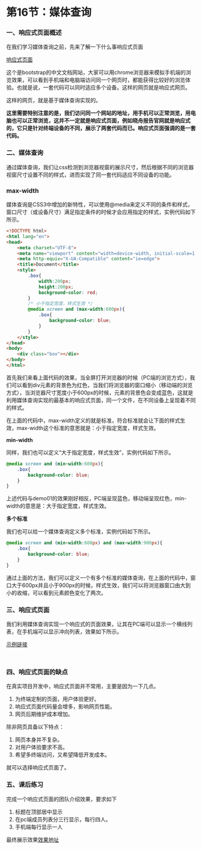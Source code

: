 # 第16节：媒体查询

### 一、响应式页面概述

在我们学习媒体查询之前，先来了解一下什么事响应式页面

[响应式页面](https://v3.bootcss.com/css/)

这个是bootstrap的中文文档网站，大家可以用chrome浏览器来模拟手机端的浏览效果，可以看到手机端和电脑端访问同一个网页时，都能获得比较好的浏览体验。也就是说，一套代码可以同时适应多个设备。这样的网页就是响应式网页。

这样的网页，就是基于媒体查询实现的。

**这里需要特别注意的是，我们访问同一个网站的地址，用手机可以正常浏览，用电脑也可以正常浏览，这并不一定就是响应式页面，例如晓舟报告官网就是响应式的，它只是针对终端设备的不同，展示了两套代码而已。响应式页面强调的是一套代码。**

### 二、媒体查询

通过媒体查询，我们让css检测到浏览器视窗的展示尺寸，然后根据不同的浏览器视窗尺寸设置不同的样式，进而实现了同一套代码适应不同设备的功能。

### max-width

媒体查询是CSS3中增加的新特性，可以使用@media来定义不同的条件和样式，窗口尺寸（或设备尺寸）满足指定条件的时候才会应用指定的样式，实例代码如下所示。

``` html
<!DOCTYPE html>
<html lang="en">
<head>
	<meta charset="UTF-8">
	<meta name="viewport" content="width=device-width, initial-scale=1.0">
	<meta http-equiv="X-UA-Compatible" content="ie=edge">
	<title>Document</title>
	<style>
		.box{
			width:200px;
			height:200px;
			background-color: red;
		}
        /* 小于指定宽度，样式生效 */
		@media screen and (max-width:600px){
			.box{
				background-color: blue;
			}
		}
	</style>
</head>
<body>
	<div class="box"></div>
</body>
</html>
```

首先我们来看上面代码的效果，当全屏打开浏览器的时候（PC端的浏览方式），我们可以看到div元素的背景色为红色，当我们将浏览器的窗口缩小（移动端的浏览方式），当浏览器尺寸宽度小于600px的时候，元素的背景色会变成蓝色，这就是利用媒体查询实现的最基本的响应式页面，同一个文件，在不同设备上呈现着不同的样式。

在上面的代码中，max-width定义的就是标准，符合标准就会让下面的样式生效，max-width这个标准的意思就是：小于指定宽度，样式生效。

**min-width**

同样，我们也可以定义“大于指定宽度，样式生效”，实例代码如下所示。

``` css
@media screen and (min-width:600px){
    .box{
        background-color: blue;
    }
}
```

上述代码与demo01的效果刚好相反，PC端呈现蓝色，移动端呈现红色，min-width的意思是：大于指定宽度，样式生效。


**多个标准**

我们也可以给一个媒体查询定义多个标准，实例代码如下所示。

``` css
@media screen and (min-width:600px) and (max-width:900px){
    .box{
        background-color: blue;
    }
}
```

通过上面的方法，我们可以定义一个有多个标准的媒体查询，在上面的代码中，窗口大于600px并且小于900px的时候，样式生效，我们可以将浏览器窗口由大到小的收缩，可以看到元素颜色变化了两次。


### 三、响应式页面

我们利用媒体查询实现一个响应式的页面效果，让其在PC端可以显示一个横线列表，在手机端可以显示冲向列表，效果如下所示。

[示例链接]()

``` html

```

``` css

```

### 四、响应式页面的缺点

在真实项目开发中，响应式页面并不常用，主要是因为一下几点。

1. 为终端定制的页面，用户体验更好。
2. 响应式页面代码量会增多，影响网页性能。
3. 网页后期维护成本增加。

除非网页具备以下特点：

1. 网页本身并不复杂。
2. 对用户体验要求不高。
3. 希望多终端访问，又希望降低开发成本。

就可以选择响应式页面了。

### 五、课后练习

完成一个响应式页面的团队介绍效果，要求如下

1. 标题在顶部居中显示
2. 在pc端成员列表分三行显示，每行四人。
3. 手机端每行显示一人

最终展示效果[效果地址]()

